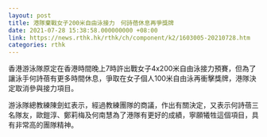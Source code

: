 ```yaml
---
layout: post
title: 港隊棄戰女子200米自由泳接力　何詩蓓休息再爭獎牌
date: 2021-07-28 15:38:58.000000000 +08:00
link: https://news.rthk.hk/rthk/ch/component/k2/1603005-20210728.htm
categories: rthk
---
```


香港游泳隊原定在香港時間晚上7時許出戰女子4x200米自由泳接力預賽，但為了讓泳手何詩蓓有更多時間休息，爭取在女子個人100米自由泳再衝擊獎牌，港隊決定取消參與接力項目。

游泳隊總教練陳劍虹表示，經過教練團隊的商議，作出有關決定，又表示何詩蓓三名隊友，歐鎧淳、鄭莉梅及何南慧為了港隊有更好的成績，寧願犧牲這個項目，具有非常高的團隊精神。
